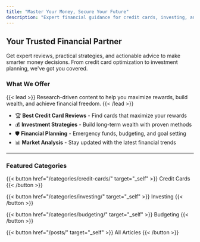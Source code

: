 ```yaml
---
title: "Master Your Money, Secure Your Future"
description: "Expert financial guidance for credit cards, investing, and wealth building with Raja"
---
```


## Your Trusted Financial Partner

Get expert reviews, practical strategies, and actionable advice to make smarter money decisions. From credit card optimization to investment planning, we've got you covered.

### What We Offer

{{< lead >}}
Research-driven content to help you maximize rewards, build wealth, and achieve financial freedom.
{{< /lead >}}

- 🏆 **Best Credit Card Reviews** - Find cards that maximize your rewards
- 💰 **Investment Strategies** - Build long-term wealth with proven methods  
- 🛡️ **Financial Planning** - Emergency funds, budgeting, and goal setting
- 📊 **Market Analysis** - Stay updated with the latest financial trends

---

### Featured Categories

{{< button href="/categories/credit-cards/" target="_self" >}}
Credit Cards
{{< /button >}}

{{< button href="/categories/investing/" target="_self" >}}
Investing
{{< /button >}}

{{< button href="/categories/budgeting/" target="_self" >}}
Budgeting
{{< /button >}}

{{< button href="/posts/" target="_self" >}}
All Articles
{{< /button >}}